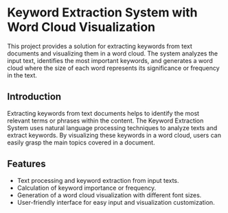 # Keyword Extraction System with Word Cloud Visualization

This project provides a solution for extracting keywords from text documents and visualizing them in a word cloud. The system analyzes the input text, identifies the most important keywords, and generates a word cloud where the size of each word represents its significance or frequency in the text.

## Introduction

Extracting keywords from text documents helps to identify the most relevant terms or phrases within the content. The Keyword Extraction System uses natural language processing techniques to analyze texts and extract keywords. By visualizing these keywords in a word cloud, users can easily grasp the main topics covered in a document.

## Features

- Text processing and keyword extraction from input texts.
- Calculation of keyword importance or frequency.
- Generation of a word cloud visualization with different font sizes.
- User-friendly interface for easy input and visualization customization.

 

